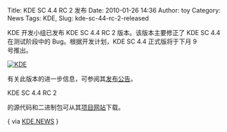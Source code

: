 Title: KDE SC 4.4 RC 2 发布
Date: 2010-01-26 14:36
Author: toy
Category: News
Tags: KDE, 
Slug: kde-sc-44-rc-2-released

KDE 开发小组已发布 KDE SC 4.4 RC 2 版本。该版本主要修正了 KDE SC 4.4  
在测试阶段中的 Bug。根据开发计划，KDE SC 4.4 正式版将于下月 9  
号推出。

[![KDE](http://i.linuxtoy.org/images/2009/12/kde44b1-thumb.png)](http://i.linuxtoy.org/images/2009/12/kde44b1.png)

有关此版本的进一步信息，可参阅其[发布公告](http://kde.org/announcements/announce-4.4-rc2.php)。

KDE SC 4.4 RC 2  

的源代码和二进制包可从其[项目网站](http://kde.org/info/4.3.95.php)下载。

{ via
[KDE.NEWS](http://dot.kde.org/2010/01/25/kde-sc-44-release-candidate-2-out-camp-kde)
}
